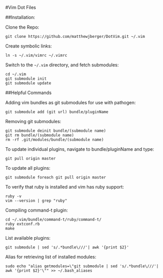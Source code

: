 #Vim Dot Files

##Installation:

Clone the Repo:

    git clone https://github.com/matthewjberger/DotVim.git ~/.vim

Create symbolic links:

    ln -s ~/.vim/vimrc ~/.vimrc

Switch to the `~/.vim` directory, and fetch submodules:

    cd ~/.vim
    git submodule init
    git submodule update

##Helpful Commands

Adding vim bundles as git submodules for use with pathogen:

    git submodule add (git url) bundle/pluginName

Removing git submodules:

    git submodule deinit bundle/(submodule name)
    git rm bundle/(submodule name)
    rm -rf .git/modules/bundle/(submodule name)

To update individual plugins, navigate to bundle/pluginName and type:

    git pull origin master

To update all plugins:

    git submodule foreach git pull origin master

To verify that ruby is installed and vim has ruby support:

    ruby -v
    vim --version | grep "ruby"

Compiling command-t plugin:

    cd ~/.vim/bundle/command-t/ruby/command-t/
    ruby extconf.rb
    make

List available plugins:

    git submodule | sed 's/.*bundle\///'| awk '{print $2}'

Alias for retrieving list of installed modules:

    sudo echo "alias getmodules=\"git submodule | sed 's/.*bundle\///'| awk '{print $2}'\"" >> ~/.bash_aliases
